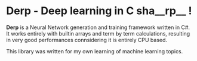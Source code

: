 # **Derp** - **De**ep learning in C sha__rp__ !

**Derp** is a Neural Network generation and training framework written in C#.
It works entirely with builtin arrays and term by term calculations, resulting in very good performances connsidering it is entirely CPU based.

This library was written for my own learning of machine learning topics.